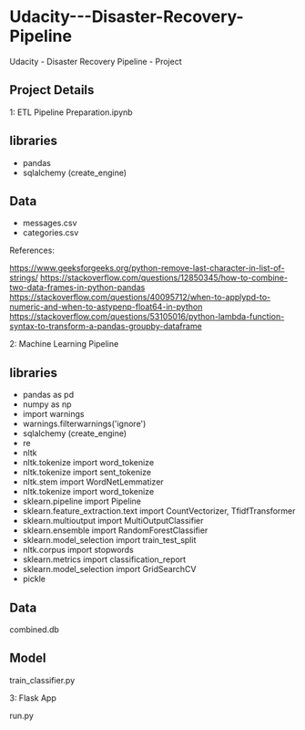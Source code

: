 # Udacity---Disaster-Recovery-Pipeline
Udacity - Disaster Recovery Pipeline - Project

## Project Details
1: ETL Pipeline Preparation.ipynb
## libraries
- pandas
- sqlalchemy (create_engine)
## Data
- messages.csv
- categories.csv

References:

https://www.geeksforgeeks.org/python-remove-last-character-in-list-of-strings/
https://stackoverflow.com/questions/12850345/how-to-combine-two-data-frames-in-python-pandas
https://stackoverflow.com/questions/40095712/when-to-applypd-to-numeric-and-when-to-astypenp-float64-in-python
https://stackoverflow.com/questions/53105016/python-lambda-function-syntax-to-transform-a-pandas-groupby-dataframe

2: Machine Learning Pipeline

## libraries
- pandas as pd
- numpy as np
- import warnings
- warnings.filterwarnings('ignore')
- sqlalchemy (create_engine)
- re 
- nltk
- nltk.tokenize import word_tokenize
- nltk.tokenize import sent_tokenize
- nltk.stem import WordNetLemmatizer
- nltk.tokenize import word_tokenize
- sklearn.pipeline import Pipeline
- sklearn.feature_extraction.text import CountVectorizer, TfidfTransformer
- sklearn.multioutput import MultiOutputClassifier
- sklearn.ensemble import RandomForestClassifier
- sklearn.model_selection import train_test_split
- nltk.corpus import stopwords 
- sklearn.metrics import classification_report
-  sklearn.model_selection import GridSearchCV
-  pickle

## Data
combined.db

## Model
train_classifier.py

3: Flask App

run.py

